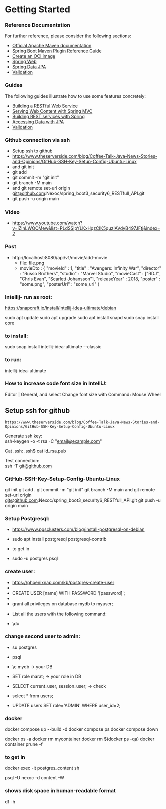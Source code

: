 # Getting Started

### Reference Documentation
For further reference, please consider the following sections:

* [Official Apache Maven documentation](https://maven.apache.org/guides/index.html)
* [Spring Boot Maven Plugin Reference Guide](https://docs.spring.io/spring-boot/docs/3.2.5/maven-plugin/reference/html/)
* [Create an OCI image](https://docs.spring.io/spring-boot/docs/3.2.5/maven-plugin/reference/html/#build-image)
* [Spring Web](https://docs.spring.io/spring-boot/docs/3.2.5/reference/htmlsingle/index.html#web)
* [Spring Data JPA](https://docs.spring.io/spring-boot/docs/3.2.5/reference/htmlsingle/index.html#data.sql.jpa-and-spring-data)
* [Validation](https://docs.spring.io/spring-boot/docs/3.2.5/reference/htmlsingle/index.html#io.validation)

### Guides
The following guides illustrate how to use some features concretely:

* [Building a RESTful Web Service](https://spring.io/guides/gs/rest-service/)
* [Serving Web Content with Spring MVC](https://spring.io/guides/gs/serving-web-content/)
* [Building REST services with Spring](https://spring.io/guides/tutorials/rest/)
* [Accessing Data with JPA](https://spring.io/guides/gs/accessing-data-jpa/)
* [Validation](https://spring.io/guides/gs/validating-form-input/)

### Github connection via ssh

+ Setup ssh to github
+ https://www.theserverside.com/blog/Coffee-Talk-Java-News-Stories-and-Opinions/GitHub-SSH-Key-Setup-Config-Ubuntu-Linux
+ and git init
+ git add
+ git commit -m "git init"
+ git branch -M main
+ and git remote set-url origin git@github.com:Nexoc/spring_boot3_security6_RESTfull_API.git
+ git push -u origin main

### Video

+ https://www.youtube.com/watch?v=iZinLWQCMew&list=PLdSSipYLKxHqzCIK5quzIAVdyB497JFtj&index=2

### Post 
* http://localhost:8080/api/v1/movie/add-movie
  + file: file.png
  + movieDto : {
          "movieId" : 1,
          "title" : "Avengers: Infinity War",
          "director" : "Russo Brothers",
          "studio" : "Marvel Studio",
          "movieCast" : ["RDJ", "Chris Evan", "Scarlett Johansson"],
          "releaseYear" : 2018,
          "poster" : "some.png",
          "posterUrl" : "some_url"
          }

### Intellij- run as root:

https://snapcraft.io/install/intellij-idea-ultimate/debian

sudo apt update
sudo apt upgrade
sudo apt install snapd
sudo snap install core

### to install:
sudo snap install intellij-idea-ultimate --classic
### to run:
intellij-idea-ultimate

### How to increase code font size in IntelliJ:
  Editor | General, and select Change font size with Command+Mouse Wheel

## Setup ssh for github

    https://www.theserverside.com/blog/Coffee-Talk-Java-News-Stories-and-Opinions/GitHub-SSH-Key-Setup-Config-Ubuntu-Linux

Generate ssh key:    
ssh-keygen -o -t rsa -C "email@example.com"

Cat .ssh:
.ssh$ cat id_rsa.pub

Test connection:    
ssh -T git@github.com


### GitHub-SSH-Key-Setup-Config-Ubuntu-Linux
git init
git add .
git commit -m "git init"
git branch -M main
and git remote set-url origin git@github.com:Nexoc/spring_boot3_security6_RESTfull_API.git
git push -u origin main


### Setup Postgresql:
* https://www.pgsclusters.com/blog/install-postgresql-on-debian
+ sudo apt install postgresql postgresql-contrib
* to get in
+ sudo -u postgres psql

### create user:
+ https://phoenixnap.com/kb/postgres-create-user
+ 
+ CREATE USER [name] WITH PASSWORD '[password]';
+ 
+ grant all privileges on database mydb to myuser;

*  List all the users with the following command:
+ \du

### change second user to admin:
+ su postgres
+ psql
+ \c mydb -> your DB
+ SET role marat; -> your role in DB
+ SELECT current_user, session_user; -> check 

+ select * from users;
+ UPDATE users SET role='ADMIN' WHERE user_id=2;

### docker

docker compose up --build -d
docker compose ps
docker compose down

docker ps -a
docker rm mycontainer
docker rm $(docker ps -qa)
docker container prune -f

### to get in
docker exec -it postgres_content sh

psql -U nexoc -d content -W

### shows disk space in human-readable format
df -h 